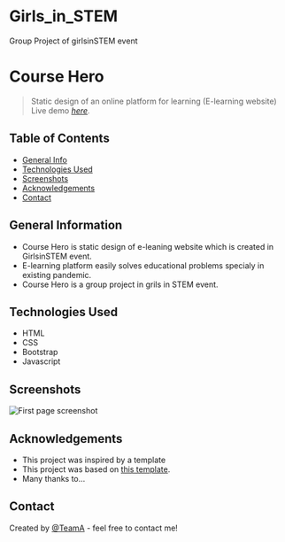 # Girls_in_STEM
Group Project of girlsinSTEM event

# Course Hero
> Static design of an online platform for learning (E-learning website)
> Live demo [_here_](https://www.example.com).

## Table of Contents
* [General Info](#general-information)
* [Technologies Used](#technologies-used)
* [Screenshots](#screenshots)
* [Acknowledgements](#acknowledgements)
* [Contact](#contact)
<!-- * [License](#license) -->


## General Information
- Course Hero is static design of e-leaning website which is created in GirlsinSTEM event.
- E-learning platform easily solves educational problems specialy in existing pandemic.
- Course Hero is a group project in grils in STEM event.


## Technologies Used
- HTML
- CSS
- Bootstrap
- Javascript


## Screenshots
![First page screenshot](./assets/img/screenshot.png)



## Acknowledgements
- This project was inspired by a template
- This project was based on [this template](https://www.example.com).
- Many thanks to...


## Contact
Created by [@TeamA](https://www.xyz.com/) - feel free to contact me!
